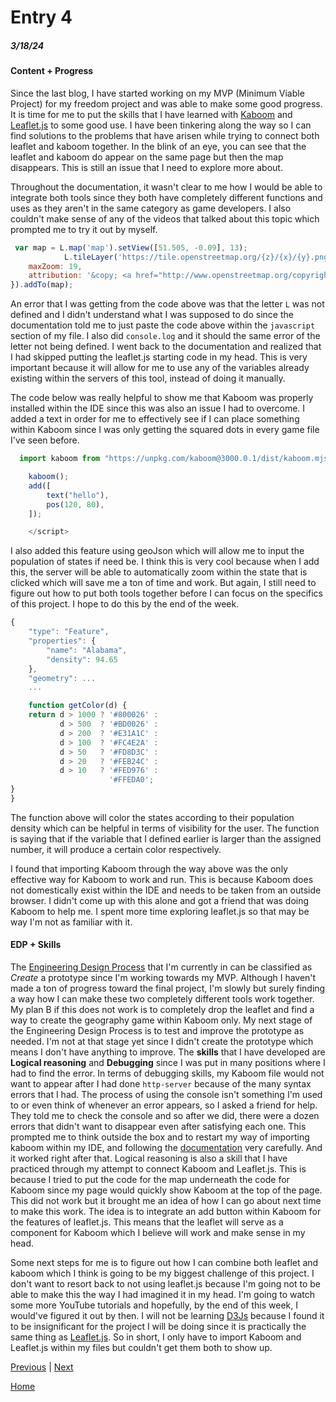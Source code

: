 # Entry 4
##### 3/18/24

#### Content + Progress
Since the last blog, I have started working on my MVP (Minimum Viable Project) for my freedom project and was able to make some good progress. It is time for me to put the skills that I have learned with [Kaboom](https://kaboomjs.com/) and [Leaflet.js](https://leafletjs.com/) to some good use. I have been tinkering along the way so I can find solutions to the problems that have arisen while trying to connect both leaflet and kaboom together. In the blink of an eye, you can see that the leaflet and kaboom do appear on the same page but then the map disappears. This is still an issue that I need to explore more about.

Throughout the documentation, it wasn't clear to me how I would be able to integrate both tools since they both have completely different functions and uses as they aren't in the same category as game developers. I also couldn't make sense of any of the videos that talked about this topic which prompted me to try it out by myself.

```js
 var map = L.map('map').setView([51.505, -0.09], 13);
            L.tileLayer('https://tile.openstreetmap.org/{z}/{x}/{y}.png', {
    maxZoom: 19,
    attribution: '&copy; <a href="http://www.openstreetmap.org/copyright">OpenStreetMap</a>'
}).addTo(map);
```
An error that I was getting from the code above was that the letter `L` was not defined and I didn't understand what I was supposed to do since the documentation told me to just paste the code above within the `javascript` section of my file. I also did `console.log` and it should the same error of the letter not being defined. I went back to the documentation and realized that I had skipped putting the leaflet.js starting code in my head. This is very important because it will allow for me to use any of the variables already existing within the servers of this tool, instead of doing it manually.

The code below was really helpful to show me that Kaboom was properly installed within the IDE since this was also an issue I had to overcome. I added a text in order for me to effectively see if I can place something within Kaboom since I was only getting the squared dots in every game file I've seen before.

```js
  import kaboom from "https://unpkg.com/kaboom@3000.0.1/dist/kaboom.mjs";

    kaboom();
    add([
        text("hello"),
        pos(120, 80),
    ]);

    </script>

```

I also added this feature using geoJson which will allow me to input the population of states if need be. I think this is very cool because when I add this, the server will be able to automatically zoom within the state that is clicked which will save me a ton of time and work. But again, I still need to figure out how to put both tools together before I can focus on the specifics of this project. I hope to do this by the end of the week.

```js
{
    "type": "Feature",
    "properties": {
        "name": "Alabama",
        "density": 94.65
    },
    "geometry": ...
    ...

    function getColor(d) {
    return d > 1000 ? '#800026' :
           d > 500  ? '#BD0026' :
           d > 200  ? '#E31A1C' :
           d > 100  ? '#FC4E2A' :
           d > 50   ? '#FD8D3C' :
           d > 20   ? '#FEB24C' :
           d > 10   ? '#FED976' :
                      '#FFEDA0';
}
}

```
The function above will color the states according to their population density which can be helpful in terms of visibility for the user. The function is saying that if the variable that I defined earlier is larger than the assigned number, it will produce a certain color respectively.

I found that importing Kaboom through the way above was the only effective way for Kaboom to work and run. This is because Kaboom does not domestically exist within the IDE and needs to be taken from an outside browser. I didn't come up with this alone and got a friend that was doing Kaboom to help me. I spent more time exploring leaflet.js so that may be way I'm not as familiar with it. 

#### EDP + Skills
The [Engineering Design Process](https://hstatsep.github.io/students/) that I'm currently in can be classified as *Create* a prototype since I'm working towards my MVP. Although I haven't made a ton of progress toward the final project, I'm slowly but surely finding a way how I can make these two completely different tools work together. My plan B if this does not work is to completely drop the leaflet and find a way to create the geography game within Kaboom only. My next stage of the Engineering Design Process is to test and improve the prototype as needed. I'm not at that stage yet since I didn't create the prototype which means I don't have anything to improve. The **skills** that I have developed are **Logical reasoning** and **Debugging** since I was put in many positions where I had to find the error. In terms of debugging skills, my Kaboom file would not want to appear after I had done `http-server` because of the many syntax errors that I had. The process of using the console isn't something I'm used to or even think of whenever an error appears, so I asked a friend for help. They told me to check the console and so after we did, there were a dozen errors that didn't want to disappear even after satisfying each one. This prompted me to think outside the box and to restart my way of importing kaboom within my IDE, and following the [documentation](https://kaboomjs.com/) very carefully. And it worked right after that. Logical reasoning is also a skill that I have practiced through my attempt to connect Kaboom and Leaflet.js. This is because I tried to put the code for the map underneath the code for Kaboom since my page would quickly show Kaboom at the top of the page. This did not work but it brought me an idea of how I can go about next time to make this work. The idea is to integrate an add button within Kaboom for the features of leaflet.js. This means that the leaflet will serve as a component for Kaboom which I believe will work and make sense in my head.

Some next steps for me is to figure out how I can combine both leaflet and kaboom which I think is going to be my biggest challenge of this project. I don't want to resort back to not using leaflet.js because I'm going not to be able to make this the way I had imagined it in my head. I'm going to watch some more YouTube tutorials and hopefully, by the end of this week, I would've figured it out by then. I will not be learning [D3Js](https://d3js.org/) because I found it to be insignificant for the project I will be doing since it is practically the same thing as [Leaflet.js](https://leafletjs.com/). So in short, I only have to import Kaboom and Leaflet.js within my files but couldn't get them both to show up.

[Previous](entry03.md) | [Next](entry05.md)

[Home](../README.md)

